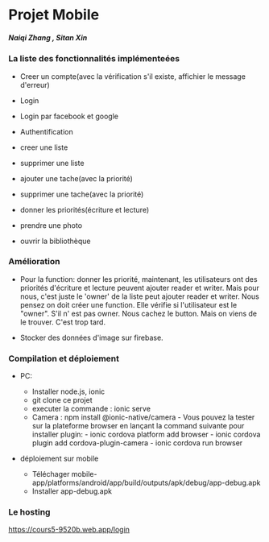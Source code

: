 # Projet Mobile

##### Naiqi Zhang , Sitan Xin

### La liste des fonctionnalités implémenteées

- Creer un compte(avec la vérification s'il existe, affichier le message d'erreur)
- Login
- Login par facebook et google
- Authentification


- creer une liste
- supprimer une liste
- ajouter une tache(avec la priorité)
- supprimer une tache(avec la priorité)
- donner les priorités(écriture et lecture)
- prendre une photo 
- ouvrir la bibliothèque
   


    

### Amélioration

- Pour la function: donner les priorité, maintenant, les utilisateurs ont des priorités d'écriture et lecture peuvent ajouter reader et writer. Mais pour nous, c'est juste le 'owner' de la liste peut ajouter reader et writer. Nous pensez on doit créer une function. Elle vérifie si l'utilisateur est le "owner". S'il n' est pas owner. Nous cachez le button. Mais on viens de le trouver. C'est trop tard. 

- Stocker des données d'image sur firebase.


### Compilation et déploiement
- PC: 
    - Installer node.js, ionic
    - git clone ce projet
    - executer la commande : ionic serve
    - Camera : npm install @ionic-native/camera
               - Vous pouvez la tester sur la plateforme browser en lançant la command suivante pour installer plugin:
                  - ionic cordova platform add browser
                  - ionic cordova plugin add cordova-plugin-camera 
                  - ionic cordova run browser
    
- déploiement sur mobile
    - Téléchager mobile-app/platforms/android/app/build/outputs/apk/debug/app-debug.apk
    - Installer app-debug.apk

### Le hosting

https://cours5-9520b.web.app/login

 
